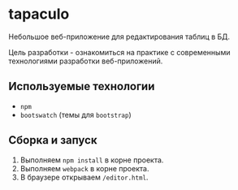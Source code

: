 # tapaculo
Небольшое веб-приложение для редактирования таблиц в БД. 

Цель разработки - ознакомиться на практике с современными технологиями разработки веб-приложений.

## Используемые технологии
- `npm`
- `bootswatch` (темы для `bootstrap`)

## Сборка и запуск
1. Выполняем `npm install` в корне проекта.
2. Выполняем `webpack` в корне проекта.
3. В браузере открываем `/editor.html`.
